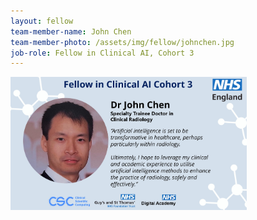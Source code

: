 ```yaml
---
layout: fellow
team-member-name: John Chen
team-member-photo: /assets/img/fellow/johnchen.jpg
job-role: Fellow in Clinical AI, Cohort 3
---
```

<img src="assets/img/fellow/card/JCquote.jpg" alt="Alt text" style="width:75%;">
